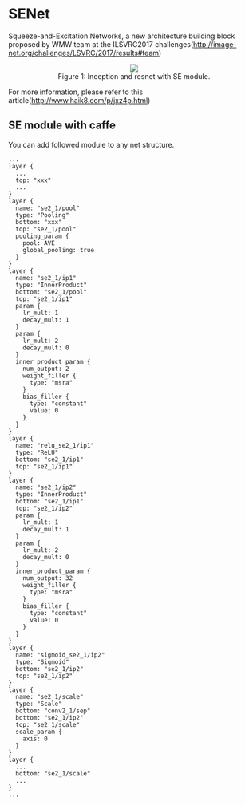 # SENet
Squeeze-and-Excitation Networks, a new architecture building block proposed by WMW team at the ILSVRC2017 challenges(http://image-net.org/challenges/LSVRC/2017/results#team)

<div align=center>
<img src="http://pics.haik8.com/nqvaoZtoY6GlxJuvYKfWmZlkxaJhpc-bna-SoKCfYq/6vjJ9y0mykrX6qnW6sbbGbiquxgqifzq-saaqBlYmBb42f3JbEopedmpaDh6yi2XN3pdykZabUqauAaWCebYunqK_Pk5JthIGGyoN6Y5jXqKmMlGWbmZlum2Rjb6mwkp2jq6Ohz6A.jpg">
</div>

<div align=center>
Figure 1: Inception and resnet with SE module.
</div> 

For more information, please refer to this article(http://www.haik8.com/p/jxz4p.html)


## SE module with caffe

You can add followed module to any net structure.
```
...
layer {
  ...
  top: "xxx"
  ...
}
layer {
  name: "se2_1/pool"
  type: "Pooling"
  bottom: "xxx"
  top: "se2_1/pool"
  pooling_param {
    pool: AVE
    global_pooling: true
  }
}
layer {
  name: "se2_1/ip1"
  type: "InnerProduct"
  bottom: "se2_1/pool"
  top: "se2_1/ip1"
  param {
    lr_mult: 1
    decay_mult: 1
  }
  param {
    lr_mult: 2
    decay_mult: 0
  }
  inner_product_param {
    num_output: 2
    weight_filler {
      type: "msra"
    }
    bias_filler {
      type: "constant"
      value: 0
    }
  }
}
layer {
  name: "relu_se2_1/ip1"
  type: "ReLU"
  bottom: "se2_1/ip1"
  top: "se2_1/ip1"
}
layer {
  name: "se2_1/ip2"
  type: "InnerProduct"
  bottom: "se2_1/ip1"
  top: "se2_1/ip2"
  param {
    lr_mult: 1
    decay_mult: 1
  }
  param {
    lr_mult: 2
    decay_mult: 0
  }
  inner_product_param {
    num_output: 32
    weight_filler {
      type: "msra"
    }
    bias_filler {
      type: "constant"
      value: 0
    }
  }
}
layer {
  name: "sigmoid_se2_1/ip2"
  type: "Sigmoid"
  bottom: "se2_1/ip2"
  top: "se2_1/ip2"
}
layer {
  name: "se2_1/scale"
  type: "Scale"
  bottom: "conv2_1/sep"
  bottom: "se2_1/ip2"
  top: "se2_1/scale"
  scale_param {
    axis: 0
  }
}
layer {
  ...
  bottom: "se2_1/scale"
  ...
}
...
```
